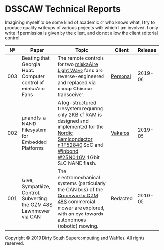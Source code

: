 # DSSCAW Technical Reports

Imagining myself to be some kind of academic or who knows what, I try to
produce quality writeups of various projects with which I am involved. I only
write if permission is given by the client, and do not allow the client
editorial control.

| № | Paper | Topic | Client | Release |
|---|-------|-------|--------|---------|
|003|Beating that Georgia Heat. Computer control of minkaAire Fans|The remote controls for two [minkaAire Light Wave](https://www.minkagroup.net/f844-sl.html) fans are reverse-engineered and replaced via cheap Chinese transceiver.|[Personal](https://nick-black.com/dankwiki/index.php/Hack_on)|2019-06|
|002|μnandfs, a NAND Filesystem for Embedded Platforms|A log-structured filesystem requiring only 2KB of RAM is designed and implemented for the [Nordic Semiconductor nRF52840](https://www.nordicsemi.com/?sc_itemid=%7B2DC10BA5-A76E-40F8-836E-E2FC65803A71%7D) SoC and [Winbond W25N01GV](https://www.winbond.com/hq/product/code-storage-flash-memory/serial-nand-flash/index.html?__locale=en&partNo=W25N01GV) 1Gbit SLC NAND flash.|[Vakaros](https://www.vakaros.com/)|2019-05|
|001|Give, Sympathize, Control. Subverting the GZM 48S Lawnmower via CAN|The electromechanical systems (particularly the CAN bus) of the [Greenworks GZM 48S](http://dev.greenworkscommercial.com/shop-by-tool/lithium-z-48-inch-stand-on-mower) commercial mower are explored, with an eye towards autonomous (robotic) mowing.|Redacted|2019-05|

Copyright © 2019 Dirty South Supercomputing and Waffles. All rights reserved.
